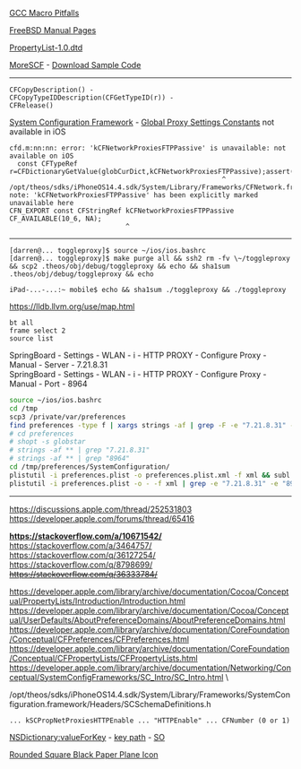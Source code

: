 [GCC Macro Pitfalls](https://gcc.gnu.org/onlinedocs/cpp/Macro-Pitfalls.html#Macro-Pitfalls)

[FreeBSD Manual Pages](https://www.freebsd.org/cgi/man.cgi)

[PropertyList-1.0.dtd](https://www.apple.com/DTDs/PropertyList-1.0.dtd)

[MoreSCF](https://developer.apple.com/legacy/mac/library/#samplecode/MoreSCF/Introduction/Intro.html) -
[Download Sample Code](https://developer.apple.com/library/archive/samplecode/MoreSCF/Introduction/Intro.html#Sample_button)

---

```objc
CFCopyDescription() -
CFCopyTypeIDDescription(CFGetTypeID(r)) -
CFRelease()
```

[System Configuration Framework](https://developer.apple.com/documentation/systemconfiguration?language=objc) -
[Global Proxy Settings Constants](https://developer.apple.com/documentation/cfnetwork/global_proxy_settings_constants?language=objc) not available in iOS

```
cfd.m:nn:nn: error: 'kCFNetworkProxiesFTPPassive' is unavailable: not available on iOS
  const CFTypeRef r=CFDictionaryGetValue(globCurDict,kCFNetworkProxiesFTPPassive);assert(r);
                                                     ^
/opt/theos/sdks/iPhoneOS14.4.sdk/System/Library/Frameworks/CFNetwork.framework/Headers/CFProxySupport.h:nnn:nn: note: 'kCFNetworkProxiesFTPPassive' has been explicitly marked unavailable here
CFN_EXPORT const CFStringRef kCFNetworkProxiesFTPPassive CF_AVAILABLE(10_6, NA);
                             ^
```

---

```plain
[darren@... toggleproxy]$ source ~/ios/ios.bashrc
[darren@... toggleproxy]$ make purge all && ssh2 rm -fv \~/toggleproxy && scp2 .theos/obj/debug/toggleproxy && echo && sha1sum .theos/obj/debug/toggleproxy && echo
```

```plain
iPad-...-...:~ mobile$ echo && sha1sum ./toggleproxy && ./toggleproxy
```

https://lldb.llvm.org/use/map.html

```plain
bt all
frame select 2
source list
```

SpringBoard - Settings - WLAN - i - HTTP PROXY - Configure Proxy - Manual - Server - 7.21.8.31\
SpringBoard - Settings - WLAN - i - HTTP PROXY - Configure Proxy - Manual - Port - 8964

```bash
source ~/ios/ios.bashrc
cd /tmp
scp3 /private/var/preferences
find preferences -type f | xargs strings -af | grep -F -e "7.21.8.31" -e "8964"
# cd preferences
# shopt -s globstar
# strings -af ** | grep "7.21.8.31"
# strings -af ** | grep "8964"
cd /tmp/preferences/SystemConfiguration/
plistutil -i preferences.plist -o preferences.plist.xml -f xml && subl preferences.plist.xml
plistutil -i preferences.plist -o - -f xml | grep -e "7.21.8.31" -e "8964"
```

---

https://discussions.apple.com/thread/252531803 \
https://developer.apple.com/forums/thread/65416

**https://stackoverflow.com/a/10671542/** \
https://stackoverflow.com/a/3464757/ \
https://stackoverflow.com/q/36127254/ \
https://stackoverflow.com/q/8798699/ \
<s>https://stackoverflow.com/q/36333784/</s>

https://developer.apple.com/library/archive/documentation/Cocoa/Conceptual/PropertyLists/Introduction/Introduction.html \
https://developer.apple.com/library/archive/documentation/Cocoa/Conceptual/UserDefaults/AboutPreferenceDomains/AboutPreferenceDomains.html \
https://developer.apple.com/library/archive/documentation/CoreFoundation/Conceptual/CFPreferences/CFPreferences.html \
https://developer.apple.com/library/archive/documentation/CoreFoundation/Conceptual/CFPropertyLists/CFPropertyLists.html \
https://developer.apple.com/library/archive/documentation/Networking/Conceptual/SystemConfigFrameworks/SC_Intro/SC_Intro.html \

/opt/theos/sdks/iPhoneOS14.4.sdk/System/Library/Frameworks/SystemConfiguration.framework/Headers/SCSchemaDefinitions.h

```plain
... kSCPropNetProxiesHTTPEnable ... "HTTPEnable" ... CFNumber (0 or 1)
```

[NSDictionary:valueForKey](https://developer.apple.com/documentation/foundation/nsdictionary/1410210-valueforkey?language=objc) -
[key path](https://developer.apple.com/library/archive/documentation/Cocoa/Conceptual/KeyValueCoding/BasicPrinciples.html) -
[SO](https://stackoverflow.com/a/4317864/8243991)


[Rounded Square Black Paper Plane Icon](https://www.iconfinder.com/icons/3592673/align_center_flip2_graphic_mirro_tool_vertical_icon)